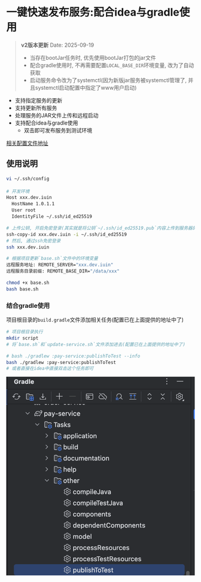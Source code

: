 # 一键快速发布服务:配合idea与gradle使用

> **v2版本更新**
> Date: 2025-09-19
>
> - 当存在bootJar任务时, 优先使用bootJar打包的jar文件
> - 配合gradle使用时, 不再需要配置`LOCAL_BASE_DIR`环境变量, 改为了自动获取
> - 启动服务命令改为了systemctl(因为新版jar服务被systemctl管理了, 并且systemctl启动配置中指定了www用户启动)

- 支持指定服务的更新
- 支持更新所有服务
- 处理服务的JAR文件上传和远程启动
- 支持配合idea与gradle使用
  - 双击即可发布服务到测试环境

[相关配置文件地址](https://github.com/183461750/doc-record/blob/main/docs/tools/terminal/publishScript/update-service/v2)

## 使用说明

```bash
vi ~/.ssh/config

# 开发环境
Host xxx.dev.iuin
  HostName 1.0.1.1
  User root
  IdentityFile ~/.ssh/id_ed25519

```

```bash
# 上传公钥, 开启免密登录(其实就是将公钥`~/.ssh/id_ed25519.pub`内容上传到服务器的`~/.ssh/authorized_keys`文件中, 手动复制进去也行的)
ssh-copy-id xxx.dev.iuin -i ~/.ssh/id_ed25519
# 然后, 通过ssh免密登录
ssh xxx.dev.iuin
```

```bash
# 根据项目更新`base.sh`文件中的环境变量
远程服务地址: REMOTE_SERVER="xxx.dev.iuin"
远程服务目录前缀: REMOTE_BASE_DIR="/data/xxx"
```

```bash
chmod +x base.sh
bash base.sh
```

### 结合gradle使用

项目根目录的`build.gradle`文件添加相关任务(配置已在上面提供的地址中了)

```bash
# 项目根目录执行
mkdir script
# 将`base.sh`和`update-service.sh`文件添加进去(配置已在上面提供的地址中了)
```

```bash
# bash ./gradlew :pay-service:publishToTest --info
bash ./gradlew :pay-service:publishToTest
# 或者直接在idea中直接双击这个任务即可
```

![gradle示例](https://github.com/183461750/doc-record/blob/main/docs/tools/terminal/publishScript/update-service/imgs/gradle-demo.png?raw=true)
